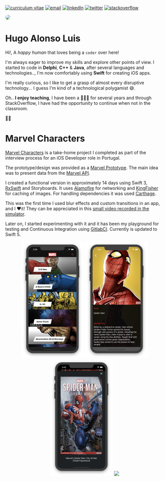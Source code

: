 [//]: # "Badges"

[![curriculum vitae][badge_downloadcv]][downloadCV]
[![email][badge_mailTo]][mailTo]
[![linkedIn][badge_linkedIn]][linkedIn]
[![twitter][badge_twiiter]][twiiter]
[![stackoverflow][badge_stackoverflow]][stackoverflow]

[//]: # "About me"

<img src="https://s.gravatar.com/avatar/940f6d1d1bede335b0af0a6c774fa12f?s=230" style="border-radius: 50%">

# Hugo Alonso Luis

Hi!,
A *happy human* that loves being a `coder` over here!

I'm always eager to improve my skills and explore other points of view. I started to code in **Delphi**, **C++** & **Java**, after several languages and technologies.., I'm now comfortably using **Swift** for creating iOS apps. 

I'm really curious, so I like to get a grasp of almost every disruptive technology... I guess I'm kind of a technological polygamist 😅. 

Oh.. **I enjoy teaching**, I have been a 👨🏻‍🏫 for several years and through StackOverflow, I have had the opportunity to continue when not in the classroom.

✌🏻

# Marvel Characters

[Marvel Characters](https://gitlab.com/hugoalonsoluis/marvel-characters) is a take-home project I completed as part of the interview process for an iOS Developer role in Portugal.

The prototype/design was provided as a [Marvel Prototype](https://marvelapp.com/279b309/screen/10499832). The main idea was to present data from the [Marvel API](https://developer.marvel.com).

I created a functional version in approximately 14 days using Swift 3, [RxSwift](https://github.com/ReactiveX/RxSwift) and Storyboards. It uses [Alamofire](https://github.com/Alamofire/Alamofire) for networking and [KingFisher](https://github.com/onevcat/Kingfisher) for caching of images. For handling dependencies it was used [Carthage](https://github.com/Carthage/Carthage).

This was the first time I used blur effects and custom transitions in an app, and I ❤️it! They can be appreciated in this [small video recorded in the simulator][marvelCharactersVideo].

Later on, I started experimenting with it and it has been my playground for testing and Continuous Integration using [GitlabCI](https://about.gitlab.com/product/continuous-integration/). Currently is updated to Swift 5.


<!-- Portfolio Gallery Grid -->

<p style="text-align: center;">

<img src="images/marvel/marvel_characters_list.png" width="200">
<img src="images/marvel/marvel_characters_detail.png" width="200">
<img src="images/marvel/marvel_characters_cover_detail.png" width="200">
<img src="./images/marvel/marvel-characters-transitions-video.gif" width="200">
</p>

[//]: # " Images"

[marvelCharactersVideo]: ./images/marvel/marvel-characters-transitions-video.gif

[//]: # "Badges"

[badge_carthage]: https://img.shields.io/badge/Dependency_Injection-Carthage-blue.svg?style=for-the-badge&logoColor=white
[badge_downloadCV]: https://img.shields.io/badge/Download_CV-black.svg?style=for-the-badge&logo=adobe&logoColor=white
[badge_mailTo]: https://img.shields.io/badge/Email-black.svg?style=for-the-badge&logo=minutemailer&logoColor=white
[badge_stackoverflow]: https://img.shields.io/badge/stackoverflow-black.svg?style=for-the-badge&logo=stackoverflow&logoColor=white
[badge_linkedIn]: https://img.shields.io/badge/linkedin-black.svg?style=for-the-badge&logo=linkedin&logoColor=white
[badge_twiiter]: https://img.shields.io/badge/twitter-black.svg?style=for-the-badge&logo=twitter&logoColor=white

[//]: # "Links"

[downloadCV]: /files/cv.pdf
[mailTo]: mailto:hugoalonsoluis@gmail.com
[stackoverflow]: https://stackoverflow.com/story/hugo-alonso-luis
[linkedIn]: https://www.linkedin.com/in/hugoalonsoluis/?locale=en_US
[twiiter]: https://twitter.com/hugoalonsoluis
